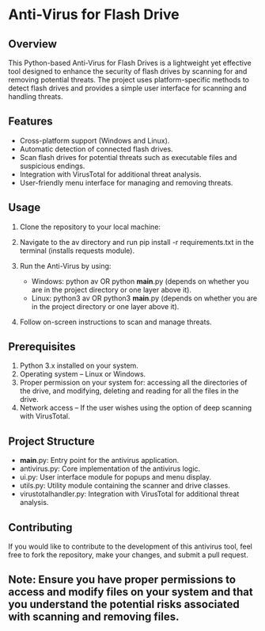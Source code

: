 # Anti-Virus for Flash Drive

## Overview

This Python-based Anti-Virus for Flash Drives is a lightweight yet effective tool designed to enhance the security of flash drives by scanning for and removing potential threats.
The project uses platform-specific methods to detect flash drives and provides a simple user interface for scanning and handling threats.

## Features

- Cross-platform support (Windows and Linux).
- Automatic detection of connected flash drives.
- Scan flash drives for potential threats such as executable files and suspicious endings.
- Integration with VirusTotal for additional threat analysis.
- User-friendly menu interface for managing and removing threats.

## Usage

1. Clone the repository to your local machine:

2. Navigate to the av directory and run pip install -r requirements.txt in the terminal (installs requests module).

3. Run the Anti-Virus by using:
   - Windows: python av OR python __main__.py (depends on whether you are in the project directory or one layer above it).
   - Linux: python3 av OR python3 __main__.py (depends on whether you are in the project directory or one layer above it).

4. Follow on-screen instructions to scan and manage threats.

## Prerequisites
1. Python 3.x installed on your system.
2. Operating system – Linux or Windows.
3. Proper permission on your system for: accessing all the directories of the drive, and modifying, deleting and reading for all the files in the drive.
4. Network access – If the user wishes using the option of deep scanning with VirusTotal.

## Project Structure
- __main__.py: Entry point for the antivirus application.
- antivirus.py: Core implementation of the antivirus logic.
- ui.py: User interface module for popups and menu display.
- utils.py: Utility module containing the scanner and drive classes.
- virustotalhandler.py: Integration with VirusTotal for additional threat analysis.

## Contributing
If you would like to contribute to the development of this antivirus tool, feel free to fork the repository, make your changes, and submit a pull request.

## Note: Ensure you have proper permissions to access and modify files on your system and that you understand the potential risks associated with scanning and removing files.
